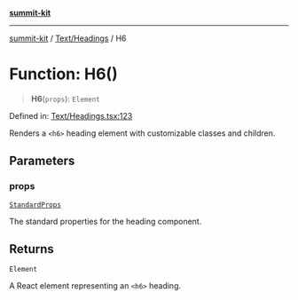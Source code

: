 [**summit-kit**](../../../README.md)

***

[summit-kit](../../../modules.md) / [Text/Headings](../README.md) / H6

# Function: H6()

> **H6**(`props`): `Element`

Defined in: [Text/Headings.tsx:123](https://github.com/andrewgremlich/summit-kit/blob/ac4db5932601c6d49fd51bdc996d6ecf52b89f8d/src/react/Text/Headings.tsx#L123)

Renders a `<h6>` heading element with customizable classes and children.

## Parameters

### props

[`StandardProps`](../../../Types/general/type-aliases/StandardProps.md)

The standard properties for the heading component.

## Returns

`Element`

A React element representing an `<h6>` heading.
